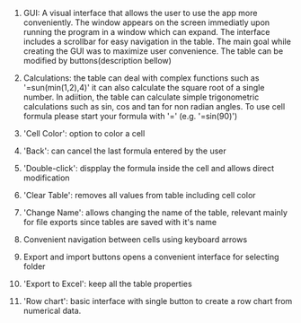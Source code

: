 1. GUI: A visual interface that allows the user to use the app more conveniently. The window appears on the screen immediatly upon running the program in a window which can expand. The interface includes a scrollbar for easy navigation in the table. The main goal while creating the GUI was to maximize user convenience. The table can be modified by buttons(description bellow)

2. Calculations: the table can deal with complex functions such as '=sun(min(1,2),4)' it can also calculate the square root of a single number. In adiition, the table can calculate simple trigonometric calculations such as sin, cos and tan for non radian angles. To use cell formula please start your formula with '=' (e.g. '=sin(90)')

3. 'Cell Color': option to color a cell
4. 'Back': can cancel the last formula entered by the user
5. 'Double-click': dispplay the formula inside the cell and allows direct modification
6. 'Clear Table': removes all values from table including cell color
7. 'Change Name': allows changing the name of the table, relevant mainly for file exports since tables are saved with it's name
8. Convenient navigation between cells using keyboard arrows
9. Export and import buttons opens a convenient interface for selecting folder
10. 'Export to Excel': keep all the table properties
11. 'Row chart': basic interface with single button to create a row chart from numerical data.
